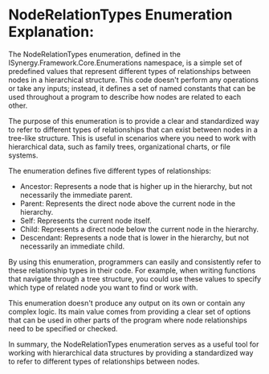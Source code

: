 # NodeRelationTypes Enumeration Explanation:

The NodeRelationTypes enumeration, defined in the ISynergy.Framework.Core.Enumerations namespace, is a simple set of predefined values that represent different types of relationships between nodes in a hierarchical structure. This code doesn't perform any operations or take any inputs; instead, it defines a set of named constants that can be used throughout a program to describe how nodes are related to each other.

The purpose of this enumeration is to provide a clear and standardized way to refer to different types of relationships that can exist between nodes in a tree-like structure. This is useful in scenarios where you need to work with hierarchical data, such as family trees, organizational charts, or file systems.

The enumeration defines five different types of relationships:

- Ancestor: Represents a node that is higher up in the hierarchy, but not necessarily the immediate parent.
- Parent: Represents the direct node above the current node in the hierarchy.
- Self: Represents the current node itself.
- Child: Represents a direct node below the current node in the hierarchy.
- Descendant: Represents a node that is lower in the hierarchy, but not necessarily an immediate child.

By using this enumeration, programmers can easily and consistently refer to these relationship types in their code. For example, when writing functions that navigate through a tree structure, you could use these values to specify which type of related node you want to find or work with.

This enumeration doesn't produce any output on its own or contain any complex logic. Its main value comes from providing a clear set of options that can be used in other parts of the program where node relationships need to be specified or checked.

In summary, the NodeRelationTypes enumeration serves as a useful tool for working with hierarchical data structures by providing a standardized way to refer to different types of relationships between nodes.